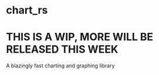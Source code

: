 # chart_rs

# THIS IS A WIP, MORE WILL BE RELEASED THIS WEEK

A blazingly fast charting and graphing library
